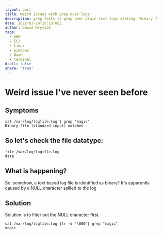 ```yaml
---
layout: post
title: Weird issues with grep over logs
description: grep fails to grep over plain text logs stating 'Binary file (standard input) matches
date: 2022-03-29T20:10:00Z
author: Dawid Krysiak
tags:
  - AWS
  - EC2
  - Linux
  - windows
  - Bash
  - terminal
draft: false
share: "true"
---
```



# Weird issue I've never seen before

## Symptoms
```
cat /var/log/logfile.log | grep "magic"
Binary file (standard input) matches
```
## So let's check the file datatype:
```
file /var/log/logifle.log
data
```
## What is happening?
So, somehow, a text based log file is identified as binary?
It's apparently caused by a NULL character spilled to the log

## Solution
Solution is to filter out the NULL character first.

```
cat /var/log/logfile.log |tr -d '\000'| grep "magic"
magic
```